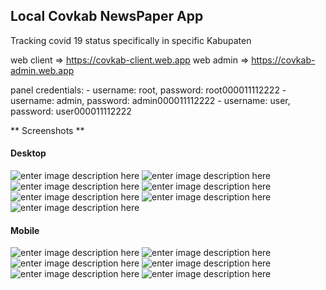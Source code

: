 ## Local Covkab NewsPaper App 

Tracking covid 19 status specifically in specific Kabupaten

web client => https://covkab-client.web.app
web admin => https://covkab-admin.web.app

panel credentials:
	- username: root, password: root000011112222
	- username: admin, password: admin000011112222
	- username: user, password: user000011112222

** Screenshots **
#### Desktop
![enter image description here](https://lh3.googleusercontent.com/db6EIVitI_N99QVbfJjQkIGcI8nX3NsMmHK9EkozX3sOMV8evQoutL7t9XH3zsuVIekNTB9o3RwPOdUSjO35IStWhmimZp2YaZ-5hC5mQPDvANQUnFTClHjOaUP0-olxwKTnTJE5l1eDPSXzdgZLwiK8-CDJKRl4GLjxJMV3HTX8P5ZwE6FtwkacNLQZPzlVyh5cZYSV6OoWgEOqb8aZRRQN54R-D_96oKfy2P3j1DEq3W2CtD8sKfSNjlbmCi5bS03tYQ0p1BG7qqrITCwlV3EwoS-RpFc2DbOacZwUc-MXvp26dJ5Y8nGZktwgm83QPPP0ACB48WU9sPAMCdxFQEzI43Rzaygyfrb5yR7BaZtV7lvOB8mvFiAM1cITob6bT3Wrdi9vlC0Lep29f_MPWXrDpShEFW6pDqMxOcnrA-Q0AK6TR70OuEx4BTR7QLHt8ixDApiO2bXPZAi0tVGZwz18lKFXs9X2fSwAy0X3T46KZaAJQscbVTgPGIFr2FbeDFHK5C9XzN9eyAIWBsJH73q65Yq2UB5HSQB30JhAFDK5PbE2sVJl69brKJnw1F4q5cT38xh7bX8Y1oykYspOY26W7A1tnRyBExcRFkjimO7I3riw4gCwvXjvaW-M4xLQD20tWZVlff6t0FCvh8JK1zdmAhYwfV89c9MJDmXApuRbgueta9eLbL9BUp5zfA=w1341-h611-no)
![enter image description here](https://lh3.googleusercontent.com/NxqnBrY9paMvJaIuBHfOAT_dPVJF6ijyaYdDotKCcHcprLAnLJn1nlw8g_q0HX3vrWgGexwELtXKA7-40TolOlkE51K6uuFn4N3c68M59BaiCrBScuHGAonYBOHIhuyd9kmE7ph58AQS0HeHAr1o_LPWiRG0Ka85fDQ65nX8bmIKL07AI3vsizchWPDaYKAo_ZQxp6BvAqLsUmIZDsj4TU24HYP894l3psFbX02WRdswAWvz9UN2YdAbYjp8qEyp_IEzABjslKYNG7XmZ6RwVxQhXuX7SvaarHUJeQeenlZoVe1910aMJjGfsfy33e8G7DltqWRrADjh3riNz_KGSNR1Q6U4eKvAq5_CdzXZ6bLrnuOQ5Aimj3qtqVjDL4cRf5vukk6ziFw834mkh2VKjjesUbLBkHTC2O98_lLx7xB9u0c3q5cRq7RN9qvkgIsGwaERZhSXBJaUoBecpDx_fDe9UDkglAJow202VvMZLWnG_xS93iM0qIY2T5ydreI-nmzkcB2JIqYXx3bc6yly8yHUkGw_1WQiQVcYMGr-mquZl1Jw6hwh9z5sAG1nO0B_x9KsyQnee1O4GDbsd2HKk4ROHHdF0cgXOqDK8y3DLBQeK37DGuy_Qh5qNGSnvvfKLZgbGosACAwmgQcIOTNzDmB9yBnFjxOeddbjyh0Wk3d2B_cyKmhyS_MRPdSCiQ=w1350-h661-no)
![enter image description here](https://lh3.googleusercontent.com/BOOYNyOqjalSgWUHN15V-EsNmkxNcgzfN2uPhTgSKgqZvVpoTcVwxKWODSTQ-4OslHgRPDCWG6X-sJKVPOeWJTOyYkc-XsXbSDomfrpkEVIoARkrnd_6m0UarNRyo6SANim6kI_p5SBD6ER9k1mtbojqrQXqDihAe-UjgoB88QzzIgLADrHcT7gFcMIhupMpe2HUNYGgoaViQBrnfwRJi9OKs42uZmEQA8GgB3Y2R4WodP3t34sVuwSD4N28CWCUBaK9EvmGEEvte9IxLlrxX2yC4md87ZLpd5fnnTpFWFnFx4hMQRT3F9XJbBI1ku_bCFTNQUbzSd6kUpQw-WPrhauTEA8JYoXbV4We3wPF1vsirVK0kLzYxp_XMZfwWuuTERzmauQdPyuay_7GeKu5kmqTJ1hBk568NZNP5wqErBv9Rcy37UvluT4lWcoOM3bhPXgHHuQzRRa4PlxATOKZi8aXd70xri_CiUIGmJe6koGsT2yGRa9NAYBEFSYB5PKL7kyZCW4y_xahhHiH8sg0ecnv6p3-RNKaI-2H48imbQM_iFrG8MExJpnvZdzMhZf7eD_AhUQPRDHpBfTdIvAeNOIz7uGfWKmwwRby-F1XAfEXSzqqbS4n42LHiv2vzSitPgdIQCeDzb4HjGnKBoSkKNyNMVDZCo_ekLvBLTcxyBnA2pVZjb0VGVT3Mnd6kw=w1353-h634-no)
![enter image description here](https://lh3.googleusercontent.com/MoyUmMLHKsRhhyeBtgyo4kWHBpqeHHId_J9MXio3oY-7vfDGI-mF7WcwTfP_rlrizVqtEVhVWKk3Ym0fuxd6j16uGZqBwP8m8RdkpfmpeqXf-WsQcmEIckctNrC52QJ_Lvx7Iot5BKc8kGl2GTJgAv4ZmHMIvTI4KCwMxaMXgDn81ijBNKBno80CJLSxM4tPVqIvMPfbn3Rr0jDGnt9FqubC6pLebhd6k_MY7A_MiKOolquHkpNNoaJyN8Xb559fJoXBxkD-Gp0PSU9RSBQBQuqo2K-JzFuV4p5DNRbq1w_VUrebb04a-C2WxMowYO1TbYYkshF9H89YUU50YVHsR81_PTj0vRckQCrqrUSKHcog4J_WDG2ZytWyKTpvpIXN-1KoUq28P79cynf7mxmgo6QrX8d9EP-t5JYdgPSsqbYgnhvI2NA1sS3Ed_VAVLzLmzS_-9NJPmerNABkgXGR4XPyPVB1dVRxYmlKa3S1H-jb_BkjxvvAkbZ3vZwDRQYRlZLAWG9JbA10h4VpSlZ4NtzVEbG_WWXxdI9RB-GYYSzGT7zX4AnXVH2bi1T8c4x6lPmP0BjgXLg7DwNUunuGS_7v2pYN5MOUjgnbdr7PoYEUis1mZR3yrA_J9Tj4u-IxRBF0OX7vVboqH3OI9H0CgPu8si7Ffu2svDWbO8EhNg1_95yaEvZlH2iCzJDnmQ=w1356-h627-no)
![enter image description here](https://lh3.googleusercontent.com/kbcqi2Ud9Nw9Kn5Yb1Z7SLvptD-R2aeqhq1PtL4cvhCvZ9uRLwErxwU1jj3m877-JAlSdFZgqTn-jZBAKz9JfcFDczjL1VIa5VGFeBBnI6_dCfiKAyhniCKzNlDDCCyHbhHsgADviFoKyTOUBLWZmV8ictbrMqz1nCk50zXPtEaszdQer1ns8qBv4_Tn7kubO8-ayTzbBs8RwlNy2Im3QmRwg5ScU2ieW9zK2LmzDhYoXV-qnLBej7oBdvC3HoqSoJBC5kaI4KHRjQqZv4IABEsj3GtZW5W2czumGNNqCrp-KlnoNLT5vOzLfftWwGbpWxp182nPZhe3HOzXBR2aakFB-eeuiUW3cw6xz-0JMIuh2CMc1B5REzQ1XpawY9ouezb_LlFYC0OpeK4IRjkyX_S4NquQ9vwUlP_eAghynLjRQqtLcbd7l6DUEf7vmYau1JckXcT_XAcpK3-uAcmjIDXlGT3t2LRHLkKhxB46qwET7oAbePbLfoIZg_wpMTzu9ZuGZ7fSY9pbGxFWGxkSCDj8bfbdGxRRvihkcdJg_6-B-dQxQqxPywzw10YLDbnDbBdVECM4eP_OXAR9n6dtq7fXH4c-7IOrQwxa_TI1qlKnKnN_ZAa3qs8VixS4TCPLwoHQEsR01BjZ8TYIu3r42n7QwjScfONm2ecqAnb_dstiSTS8kggprdIR0YtGHQ=w1352-h507-no)
![enter image description here](https://lh3.googleusercontent.com/ZnBxj-63LY9gdWVdPWGZ3bABYKwwxXZ_wmJE79XMBwwAaJYl6NELkcBj9pKZ8wt1YAeWQp5djKhx8PZGx_giawJG-1RgQHFcvLwBzUrNVynSBfxtaeKA_PT0X2ISL85dOMjc48vkNvXwxYW3t1wdjWY7pBJ5959dnyQMg71ibZMVN0rirII_eQfAxCPYJwTGDroSfmULE78NlV4-JJewyLHfjrrPtolYrBcWKS1_t4b9rZt6vO7iBiqUsYBnHesc6dmBk-q8HU1CBjtb-3KFQ4kBFgE5-536adWxY7cPiyDiLGKFuNju3lqpVUXIr8mQ5OTTG5MzJ2AYur8tAhQRgBKKPaKpq8msGG_9b_3Z3fTdfkz1o9w8UcyRJGUkIJ64gjMkWDz2hPF-W3Bdj1wwa7un2PpLD24BIXlioqGZAfdu3WPvZ7E8Z29EDx9POasjAJ17iC-iO1OlUK8QOYZFWBPZVzxzGoFDnDr2zRhbHRfY10B8ClWpntCQTevVVZZZCFJQyuhv71b3TnvAMY0ZvLRJlQpuDjzJ0k3yLrJvxr5NtaPYBPn1VCzzCGQrIQigjEoLq2qr2cnrbggVFCv1jH_imQeQh-6ARAvzO3-BG49oepRs3R0N1-B4MvW8WyS-PwKwxU5HrrNZPWVFoaauPNuK6_hiV0OesUV1gCEqWeEsvqdPBmUfASlYS_VzHQ=w1361-h666-no)
![enter image description here](https://lh3.googleusercontent.com/bFV5347q4JuXMGNkxqMsLEYFD_qszZJwug3_T-wQZOBEAol1_TcWqdlhKQw8crMeullbn1_SUuh_UiSuMHYPWv_gT5Yv3S15Ed-_K4AJjSAJF5CVneGDCCUuSuuaibUMWD02joztpzmbGlq4xUKv6EbApCOaWXsw5uJXp40dHOX1DbiQBghq6aRRTDeo-FsU4GB8PjrMqhWe38aSC-kkB88KNM5Xtxmyl9lAtLIIgSH4xKZSEyBaQ55oGNr8pnnFXUxlX6iJDHfm9Tjb1yR1Mkw4JaGdbH0JrSTLWIiF-iLnFFe4hXkgBmT2wsK5eKS9exuivWpx0h_AX2ATDVE-HTHTU6fAvy7_CuyWzvNRLfbMX5-W6j4rzMDon2_nSCUDlzOYw10MmKccuv5iPXyOVCw3Mce2uzI0pgo0elBq-fZ-hHFAkv1BANZB4dk1yIvps8fanjtqdqgNDcNzI7yAl6WxkRYTxPaQYkLgx-em-rTSQBJasd0GMWbEnsf6wPVfW2jT7yTMBS8Rpy2SkZC01Y73b1ZWn52M0fUzFEb_NvXTk1x33KetADm5hgQHo4TQ9HXgMobpSYjDHoiULnKCdbaDmQeDSHVCmnu2g3h2aOiDbbTvSclQuGJ8J9cSBPM6bHzpW4SxFij2zyLlTdCJjKfV7FBCEQGBPkbimwnChxQUj19e2J81_mpzxDIJcg=w1326-h652-no)

#### Mobile
![enter image description here](https://lh3.googleusercontent.com/Pma68vNzaAIgKTIXjXYDgk9VVhqOBBD8Oo48eaSoKyzHlYH863kF7baEpXtmBnOuFLxNY8ZBWsLDspU6DgOIaR8VZ-ZJObm3U7ZEEHozUrVyx7pIwc6A7S2lTvHR0FwjOz3XPuxmSvOcgIFSo6krjd5TLT_rTq14SaS1mufA_ifaHNuWnfsgN5ctnGorf_27qtEMega7REX6-0gkaX83A_uSsffInna-ZqZrClcwSorye7C-v4aC2IM5YiMgsduGb7RlcEbU5Dty3pFu1N5kcCkXrxOlX1T666sbTCaViO6cL-enjE7n1kwVLufk83u4ssdgcWWrY0XDZ4wlV4j70dGIjt-kXscPrI3pXP55L9PYkTPbrVnPuP4SgjfbjITSMn8tE4sW6i9A9CHZBRFL5GvPXbiBnBCSamG0M623H25QOPHPrze02XObw9cXE438YcR282itb27nA7dCrtRm11RMyEbO-UcK9a_Bc7yG4Z065pbY0eBCWX5V0eiiOdcjaA3bc3ZwvHrMzWYO8jcMM2KcoYugROGOR_-HSp03USKZCyNc4xZBC0cUdGRHNdUUxUtO6CGlMssHolxy_FWVUAhuSMqudGLaU_p7sEBnlmJBbY1Cas6dxAodyJiUipPw-cxMXFuO4EIoOmmfht8ouob71ZHQwLMqkpfHcCPFs96uK_ti1jrpR2lPv7fuqA=w325-h564-no)
![enter image description here](https://lh3.googleusercontent.com/dLkqoVIQGV1HPNBCc9YG4GNsuc34hPpx6qhC6_Q-u5l1bE4Jhvq6YzJZJ2T_pNmKDtCZK5E8TCz1iWxPCu80dbeZSDhRNmC_wpRW9UkywJtSCi36msPJerh2P0pk1tWuRhYPBY7G_HyrGMaZuxDXEJ8aaFmddGGm3X13nQZgWYcTkCoz61fUtUbHmipQiVOTHcIO9N64XREcLAKzStDSRbYFHR4pve34fz7ev3Ne5X8FTFtq3l3HiRLkmd3Q3DiTWQfxgZsjJTSKp83nHRYQsAqlqWI8rMcHC3c4EUy472Vskc-zoJXBy4ogSXuUsD80IsO3to8lRU8riNLtIVdIMdbXEFQgtl7zKFT4gwM-YC-kGbz-k96RMexUb7JbZbq3kcbR7R8V9D688lXKXL-MH1t3PP_KfO9vW21DQdxbSytmSE252wYBd5F3s_gx-FU_TvpEtd0xBikM3sie2RrZZuTtuX1rgxTwKw6XeSVm3NrSO_COeiQJs6a2OeR-XTk4J9J5_z1EEPzWgF7qvzzTYH-cJFGR9fsp2Y6kblA22trSXV64dF9LjXCrmDtPcYrGACPLNlfoZwuNm9e-rfL2ZOKh1pg5EWoiBJXoeB2zAEdclcdu5BNvmIKUuwEXyFBtf3OcO5K_Xv-MzlDc1M_KB16hl65i9H39rL7Op4J9vVmqJeBQF-QP9GDQ0lAVog=w330-h581-no)
![enter image description here](https://lh3.googleusercontent.com/CcOxr3CdiZ53vSpDi7sbolVjxU0BTWLYBhTQ1Ra0Ggc3k7D7DCMopBvS2nIvzQL24afVmX5wD2sBu8OdR-Ru9riBMJ5v39BhqVCz0WEU2mFrFMquJSpfB9eA0HLuVODdkoJi31jcfqgs1zul_tEM9OTpHLAFLUZSUyOnnTZOb3CQXwBpoUflKhwkX1QVCdkKd2XJWPcMUWyugBDPEt5FoWEdoBn5tkKlTWqHgQ_Fp3UfveyDY_tA7r-ZyJZHmuJ--T7ba8q1vA69iN4gBJsoCIlAfzyKM6zjyGyk4_T7XSfqAyJCeTiEcsZIGUtNhO8jbx1M-009tV85a4_AGaB3-nFmNmwZptG3HXyhCKrR6uw1S8jjvmc6pn8TPjHJqKun1xXDaQK6HtaSx8_BlaOsqiATUjcpnvClRzRUh2LVL13z-FPouboo_UHoKqb3m3pGdG9YioezovnwY3hj2tKZKT8F9znn33Vxv5q8vvp38NvRV6qlzYRkgszqnxqmXtDfDtEXHnseHjN5agHg3DKWzGIEbIVaJo4oWQYzTrcf1Awzi5N5TDSYUt1nS2DmSnTiDXDnuDPWMT_Lr9-LrLly0EDJ1M8E9YgwehS3ldSjpOlPIU5nMUpvZafOLXYatbwJ0anwd7auHCDBjKK1XqQRcTjouBde3AY1A5Ixi47Mr8vqV1ajsW3BEAmJx8EbrQ=w327-h581-no)
![enter image description here](https://lh3.googleusercontent.com/qDilbA14y_v9r92RNQsyuqeyTK2IZLet4ZEGMMIC-LiyG2Sy0r2xXm-XpLvw-jE3IHquC-6mxquoCBP0CSmKDLXrYWn7rlS-ZjgL_oRm4gLbUXMfdZoAke4Kyv3SLmyJVdaTcMuw2yBwhORQ4ZJ7qyaLxdlQvHTeWx5knhHQ1TqBkk3YgJ7YZhDb209tdYWiKeLkFFsENquXFvu0bF0_1wRgir-XrkHYLf6ghfu-rkvhgv5YF69Pe2_fuysy0pVSncwTLgOkApgUB92qWpn-2_Aju60dIWB7Ve8HrsWsJiDvlEgKkiWYJgXxj1FjbEL1Xc1-2-7UKITzsIyyN-Ox_xLw3aVZ1HTrGaKZUNWIdwpYD6UBzrRXQnmmyeGhotmGj3E_TjsQidSxbZAj3XVSCht93hcbShNxKexcQcBDbOPxHJlQYVs4fnnF7wp6w_lb5VTpCN_KA4ei6hCkANPOKrZC2h2WM3ls7huI87FNLndR7o8dVrHjuRdy_VVV0f0Ql1YlENZ3juHq__KOxFZZi7PMLeu075CYvCRG2l74h3REt-ZoOU-4OXzCw975BCOYs3APLESniI5Wn13cKdPGQDIQ9yxz801u1cHKAiWK1-KQRgOu26aZjrGYluo6QHw2BQ2bl0AnDJUrZgf8VzyMep8MXwUCeaR3Zc8OSSWmg2iacEp1G2pabvNFzscHgA=w323-h578-no)
![enter image description here](https://lh3.googleusercontent.com/JcT9ZAJGGnJ2C1aW4GUpdUBLDfPVVDNKYgKb_NwbJyhT6ct2vtUBtcv-OYpKYNpQnRYKp5jofy2VSRMoXMKr6-FHs2D0d86hk7QJObNeKAHEnARSK1_ay7h3fheLm-Wy2fsWFCkx-KESqFCE5rrAD_OBgpbGENywIiHfGjE1O4R-TFYC-cWWYGs9Va3GQFOkuRhz3-I0xiBj2ok-B1mFkBGSHiyVeqoZKFJEzKwFjgytQVFLS3SxIbrhGaGR0g-8NsPd5tnK4ch4AJmqTXiPYaNS2qnjOmo-9NZ8wvzFMn8lBCR-uhy2AGI5I0GjtF5zZg38GNPjqE1Hc6-CGkS1KABlUuqLsU_O0qJNGMqD3kPTlTEOd36cMubLr35RYKbUolrFDKARX_eKO_mUhyL9_L7dif7ojUSoZc-TfQaGGhMqXq7X6zdj8QA66MiJ3stxKU8L397jV-HRy1FsaDtib1nBIvY8Ucgc4NrpyF308YygY00nd66CYlDTeXmF9bIrOIVgk3yL-2ajHA0t0_mGLnUNOzNwkDm9AMg66nM4u-UEoTZPDMjWydGrvybYby8R0XHPbjOxsPvwjpgM_IeIlo5feEatud7r_Y6h_SytJUOSGQx5H-21-RtdL-RiJ3KFwmEzmpbeMzjOe-ouMmImzIKmE7Olc_CHllmUZtE1guiQhQYlgozSQIxiDiuP-w=w321-h576-no)
![enter image description here](https://lh3.googleusercontent.com/B0RRUyXwBvR1oOKMRVVBbR9YV-4KtGZxnxWYl34eAEw0m_XPkvF-1JC3H3G0sbdHPSNCOZeeJ-yKsmqRknoSLZxF-cZLnWTepS1DdkwqJrVw-eMo-nMiA2jJsi5d8dqUJhYB_aGoPAHJxqWLDXO2TKHrH4Vshp-a9N7hAANM5add5ocya7574dI0HnPQpLHWu6L7roDIKaJrPN2oTpVrVIzw5FQk1zRerC7Lpi1Kcg9Rwi8q5tFqktl05sswCNkGMEiu8b165YgBBJKvH1GI_lRVJyWH4HPVDAmFydvg726kNr67QSJUgyLHDCjJEsN8ZRJa00mKbec9UdPgTSDn3sSzJosL5n0LZ3ePAzXntMuFGVBj0e3R8PxyItL2At9AnQKB0971AMsvIBrXQWXpEyzyV_yvmD3ZGE6Hp_ubtwyJVYmkKEXNIebvJO8i5b_3TAXzbVIv_4AyxOGX3izC5Bp8QlEm143tjyYsQm6rt7bEBd4NCLA7y_sd6G82afCdWLlKGPtPxB12dbaRPPzCWJk69TvysuCRpo1HeiKkS_9GxRErUrW6iexW4eYmcmt8CK6j-bjGux1qwl_rkJBzki_KVFjC1KSVnaUtJJH9I4I5o1lhYIpOU7sZU3JJoPlx0sj0Sv9Zyha5UcmR5O94e52vgpnog0QWuixRnu5EFuaTVfrtYuS5uc3OO7d4ZQ=w322-h566-no)


